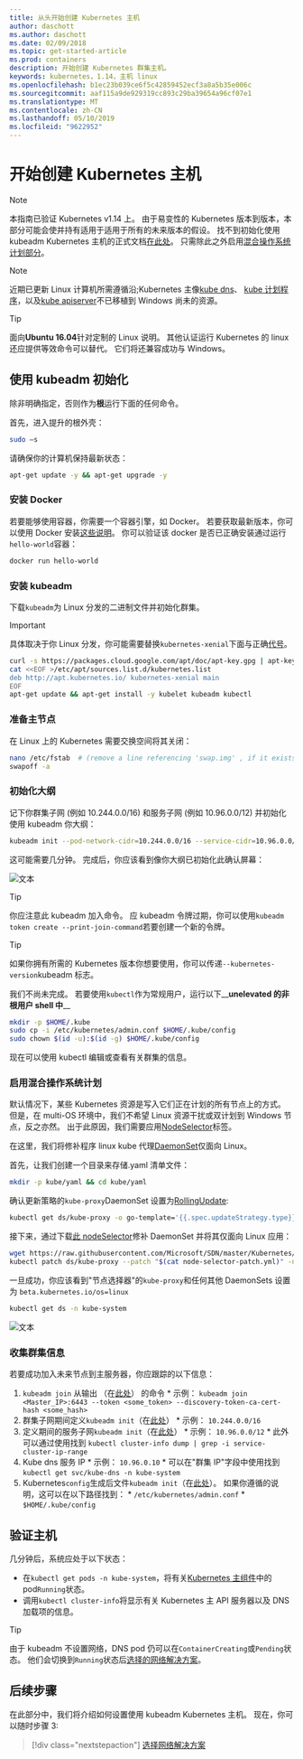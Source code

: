 ```yaml
---
title: 从头开始创建 Kubernetes 主机
author: daschott
ms.author: daschott
ms.date: 02/09/2018
ms.topic: get-started-article
ms.prod: containers
description: 开始创建 Kubernetes 群集主机。
keywords: kubernetes，1.14，主机 linux
ms.openlocfilehash: b1ec23b039ce6f5c42859452ecf3a8a5b35e006c
ms.sourcegitcommit: aaf115a9de929319cc893c29ba39654a96cf07e1
ms.translationtype: MT
ms.contentlocale: zh-CN
ms.lasthandoff: 05/10/2019
ms.locfileid: "9622952"
---
```

# <a name="creating-a-kubernetes-master"></a>开始创建 Kubernetes 主机 #
> [!NOTE]
> 本指南已验证 Kubernetes v1.14 上。 由于易变性的 Kubernetes 版本到版本，本部分可能会使并持有适用于适用于所有的未来版本的假设。 找不到初始化使用 kubeadm Kubernetes 主机的正式文档[在此处](https://kubernetes.io/docs/setup/independent/install-kubeadm/)。 只需除此之外启用[混合操作系统计划部分](#enable-mixed-os-scheduling)。

> [!NOTE]  
> 近期已更新 Linux 计算机所需遵循沿;Kubernetes 主像[kube dns](https://kubernetes.io/docs/concepts/services-networking/dns-pod-service/)、 [kube 计划程序](https://kubernetes.io/docs/reference/command-line-tools-reference/kube-scheduler/)，以及[kube apiserver](https://kubernetes.io/docs/reference/command-line-tools-reference/kube-apiserver/)不已移植到 Windows 尚未的资源。 

> [!tip]
> 面向**Ubuntu 16.04**针对定制的 Linux 说明。 其他认证运行 Kubernetes 的 linux 还应提供等效命令可以替代。 它们将还兼容成功与 Windows。


## <a name="initialization-using-kubeadm"></a>使用 kubeadm 初始化 ##
除非明确指定，否则作为**根**运行下面的任何命令。

首先，进入提升的根外壳：

```bash
sudo –s
```

请确保你的计算机保持最新状态：

```bash
apt-get update -y && apt-get upgrade -y
```

### <a name="install-docker"></a>安装 Docker ###
若要能够使用容器，你需要一个容器引擎，如 Docker。 若要获取最新版本，你可以使用 Docker 安装[这些说明](https://docs.docker.com/install/linux/docker-ce/ubuntu/)。 你可以验证该 docker 是否已正确安装通过运行`hello-world`容器：

```bash
docker run hello-world
```

### <a name="install-kubeadm"></a>安装 kubeadm ###
下载`kubeadm`为 Linux 分发的二进制文件并初始化群集。

> [!Important]  
> 具体取决于你 Linux 分发，你可能需要替换`kubernetes-xenial`下面与正确[代号](https://wiki.ubuntu.com/Releases)。

```bash
curl -s https://packages.cloud.google.com/apt/doc/apt-key.gpg | apt-key add -
cat <<EOF >/etc/apt/sources.list.d/kubernetes.list
deb http://apt.kubernetes.io/ kubernetes-xenial main
EOF
apt-get update && apt-get install -y kubelet kubeadm kubectl 
```

### <a name="prepare-the-master-node"></a>准备主节点 ###
在 Linux 上的 Kubernetes 需要交换空间将其关闭：

```bash
nano /etc/fstab  # (remove a line referencing 'swap.img' , if it exists)
swapoff -a 
```

### <a name="initialize-master"></a>初始化大纲 ###
记下你群集子网 (例如 10.244.0.0/16) 和服务子网 (例如 10.96.0.0/12) 并初始化使用 kubeadm 你大纲：

```bash
kubeadm init --pod-network-cidr=10.244.0.0/16 --service-cidr=10.96.0.0/12
```

这可能需要几分钟。 完成后，你应该看到像你大纲已初始化此确认屏幕：

![文本](media/kubeadm-init.png)

> [!tip]
> 你应注意此 kubeadm 加入命令。 应 kubeadm 令牌过期，你可以使用`kubeadm token create --print-join-command`若要创建一个新的令牌。

> [!tip]
> 如果你拥有所需的 Kubernetes 版本你想要使用，你可以传递`--kubernetes-version`kubeadm 标志。

我们不尚未完成。 若要使用`kubectl`作为常规用户，运行以下__**unelevated 的非根用户 shell 中**__

```bash
mkdir -p $HOME/.kube
sudo cp -i /etc/kubernetes/admin.conf $HOME/.kube/config
sudo chown $(id -u):$(id -g) $HOME/.kube/config
```
现在可以使用 kubectl 编辑或查看有关群集的信息。

### <a name="enable-mixed-os-scheduling"></a>启用混合操作系统计划 ###
默认情况下，某些 Kubernetes 资源是写入它们正在计划的所有节点上的方式。 但是，在 multi-OS 环境中，我们不希望 Linux 资源干扰或双计划到 Windows 节点，反之亦然。 出于此原因，我们需要应用[NodeSelector](https://kubernetes.io/docs/concepts/configuration/assign-pod-node/#nodeselector)标签。 

在这里，我们将修补程序 linux kube 代理[DaemonSet](https://kubernetes.io/docs/concepts/workloads/controllers/daemonset/)仅面向 Linux。

首先，让我们创建一个目录来存储.yaml 清单文件：
```bash
mkdir -p kube/yaml && cd kube/yaml
```

确认更新策略的`kube-proxy`DaemonSet 设置为[RollingUpdate](https://kubernetes.io/docs/tasks/manage-daemon/update-daemon-set/):

```bash
kubectl get ds/kube-proxy -o go-template='{{.spec.updateStrategy.type}}{{"\n"}}' --namespace=kube-system
```

接下来，通过下载[此 nodeSelector](https://github.com/Microsoft/SDN/tree/master/Kubernetes/flannel/l2bridge/manifests/node-selector-patch.yml)修补 DaemonSet 并将其仅面向 Linux 应用：

```bash
wget https://raw.githubusercontent.com/Microsoft/SDN/master/Kubernetes/flannel/l2bridge/manifests/node-selector-patch.yml
kubectl patch ds/kube-proxy --patch "$(cat node-selector-patch.yml)" -n=kube-system
```

一旦成功，你应该看到"节点选择器"的`kube-proxy`和任何其他 DaemonSets 设置为 `beta.kubernetes.io/os=linux`

```bash
kubectl get ds -n kube-system
```

![文本](media/kube-proxy-ds.png)

### <a name="collect-cluster-information"></a>收集群集信息 ###
若要成功加入未来节点到主服务器，你应跟踪的以下信息：
  1. `kubeadm join` 从输出 （在[此处](#initialize-master)） 的命令
    * 示例： `kubeadm join <Master_IP>:6443 --token <some_token> --discovery-token-ca-cert-hash <some_hash>`
  2. 群集子网期间定义`kubeadm init`（在[此处](#initialize-master)）
    * 示例： `10.244.0.0/16`
  3. 定义期间的服务子网`kubeadm init`（在[此处](#initialize-master)）
    * 示例： `10.96.0.0/12`
    * 此外可以通过使用找到 `kubectl cluster-info dump | grep -i service-cluster-ip-range`
  4. Kube dns 服务 IP 
    * 示例： `10.96.0.10`
    * 可以在"群集 IP"字段中使用找到 `kubectl get svc/kube-dns -n kube-system`
  5. Kubernetes`config`生成后文件`kubeadm init`（在[此处](#initialize-master)）。 如果你遵循的说明，这可以在以下路径找到：
    * `/etc/kubernetes/admin.conf`
    * `$HOME/.kube/config`

## <a name="verifying-the-master"></a>验证主机 ##
几分钟后，系统应处于以下状态：

  - 在`kubectl get pods -n kube-system`，将有关[Kubernetes 主组件](https://kubernetes.io/docs/concepts/overview/components/#master-components)中的 pod`Running`状态。
  - 调用`kubectl cluster-info`将显示有关 Kubernetes 主 API 服务器以及 DNS 加载项的信息。
  
> [!tip]
> 由于 kubeadm 不设置网络，DNS pod 仍可以在`ContainerCreating`或`Pending`状态。 他们会切换到`Running`状态后[选择的网络解决方案](./network-topologies.md)。

## <a name="next-steps"></a>后续步骤 ## 
在此部分中，我们将介绍如何设置使用 kubeadm Kubernetes 主机。 现在，你可以随时步骤 3:

> [!div class="nextstepaction"]
> [选择网络解决方案](./network-topologies.md)